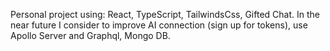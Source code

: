 Personal project using: React, TypeScript, TailwindsCss, Gifted Chat. In the near future I consider to improve AI connection (sign up for tokens), use Apollo Server and Graphql, Mongo DB.
